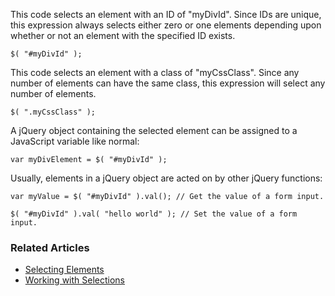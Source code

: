 <script>{

    "title": "How do I select an item using class or ID?"

}</script>

This code selects an element with an ID of "myDivId". Since IDs are unique, this expression always selects either zero or one elements depending upon whether or not an element with the specified ID exists.

``` 
$( "#myDivId" );
```

This code selects an element with a class of "myCssClass". Since any number of elements can have the same class, this expression will select any number of elements.

``` 
$( ".myCssClass" );
```

A jQuery object containing the selected element can be assigned to a JavaScript variable like normal:

``` 
var myDivElement = $( "#myDivId" );
```

Usually, elements in a jQuery object are acted on by other jQuery functions:

``` 
var myValue = $( "#myDivId" ).val(); // Get the value of a form input.

$( "#myDivId" ).val( "hello world" ); // Set the value of a form input.
```

### Related Articles

* [Selecting Elements](/using-jquery-core/selecting-elements/)
* [Working with Selections](/using-jquery-core/working-with-selections/)
